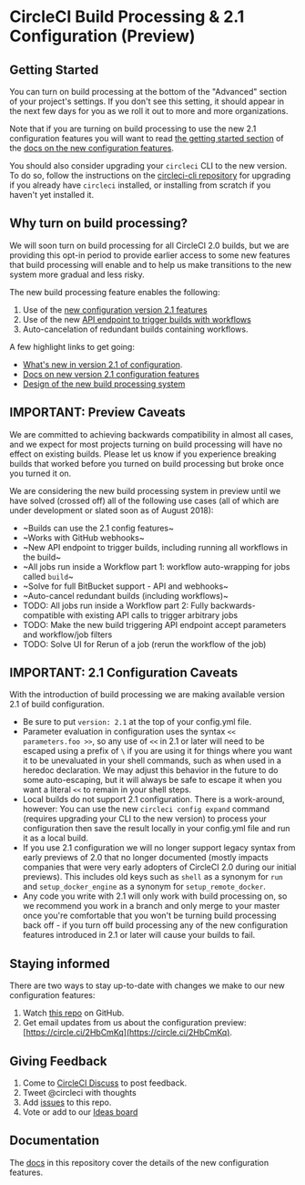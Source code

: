 # CircleCI Build Processing & 2.1 Configuration (Preview)

## Getting Started
You can turn on build processing at the bottom of the "Advanced" section of your project's settings. If you don't see this setting, it should appear in the next few days for you as we roll it out to more and more organizations.

Note that if you are turning on build processing to use the new 2.1 configuration features you will want to read [the getting started section](https://github.com/CircleCI-Public/config-preview-sdk/blob/master/docs/getting-started.md) of the [docs on the new configuration features](https://github.com/CircleCI-Public/config-preview-sdk/blob/master/docs/README.md).

You should also consider upgrading your `circleci` CLI to the new version. To do so, follow the instructions on the [circleci-cli repository](https://github.com/CircleCI-Public/circleci-cli/blob/master/README.md) for upgrading if you already have `circleci` installed, or installing from scratch if you haven't yet installed it.

## Why turn on build processing?
We will soon turn on build processing for all CircleCI 2.0 builds, but we are providing this opt-in period to provide earlier access to some new features that build processing will enable and to help us make transitions to the new system more gradual and less risky.

The new build processing feature enables the following:

1. Use of the [new configuration version 2.1 features](docs/whats-new.md)
2. Use of the new [API endpoint to trigger builds with workflows](https://circleci.com/docs/api/v1-reference/#new-project-build)
3. Auto-cancelation of redundant builds containing workflows.

A few highlight links to get going:

* [What's new in version 2.1 of configuration](docs/whats-new.md).
* [Docs on new version 2.1 configuration features](docs/README.md)
* [Design of the new build processing system](docs/design-approach.md)

## IMPORTANT: Preview Caveats
We are committed to achieving backwards compatibility in almost all cases, and we expect for most projects turning on build processing will have no effect on existing builds. Please let us know if you experience breaking builds that worked before you turned on build processing but broke once you turned it on.  

We are considering the new build processing system in preview until we have solved (crossed off) all of the following use cases (all of which are under development or slated soon as of August 2018):

* ~Builds can use the 2.1 config features~
* ~Works with GitHub webhooks~
* ~New API endpoint to trigger builds, including running all workflows in the build~
* ~All jobs run inside a Workflow part 1: workflow auto-wrapping for jobs called `build`~
* ~Solve for full BitBucket support - API and webhooks~
* ~Auto-cancel redundant builds (including workflows)~
* TODO: All jobs run inside a Workflow part 2: Fully backwards-compatible with existing API calls to trigger arbitrary jobs
* TODO: Make the new build triggering API endpoint accept parameters and workflow/job filters
* TODO: Solve UI for Rerun of a job (rerun the workflow of the job)

## IMPORTANT: 2.1 Configuration Caveats
With the introduction of build processing we are making available version 2.1 of build configuration.

* Be sure to put `version: 2.1` at the top of your config.yml file.
* Parameter evaluation in configuration uses the syntax `<< parameters.foo >>`, so any use of `<<` in 2.1 or later will need to be escaped using a prefix of `\` if you are using it for things where you want it to be unevaluated in your shell commands, such as when used in a heredoc declaration. We may adjust this behavior in the future to do some auto-escaping, but it will always be safe to escape it when you want a literal `<<` to remain in your shell steps. 
* Local builds do not support 2.1 configuration. There is a work-around, however: You can use the new `circleci config expand` command (requires upgrading your CLI to the new version) to process your configuration then save the result locally in your config.yml file and run it as a local build.
* If you use 2.1 configuration we will no longer support legacy syntax from early previews of 2.0 that no longer documented (mostly impacts companies that were very early adopters of CircleCI 2.0 during our initial previews). This includes old keys such as `shell` as a synonym for `run` and `setup_docker_engine` as a synonym for `setup_remote_docker`.
* Any code you write with 2.1 will only work with build processing on, so we recommend you work in a branch and only merge to your master once you're comfortable that you won't be turning build processing back off - if you turn off build processing any of the new configuration features introduced in 2.1 or later will cause your builds to fail.
 
## Staying informed
There are two ways to stay up-to-date with changes we make to our new configuration features:

1. Watch [this repo](https://github.com/CircleCI-Public/config-preview-sdk) on GitHub.
2. Get email updates from us about the configuration preview: [https://circle.ci/2HbCmKq](https://circle.ci/2HbCmKq).

## Giving Feedback
1. Come to [CircleCI Discuss](https://discuss.circleci.com/t/2-1-config-and-build-processing/24102) to post feedback.
2. Tweet @circleci with thoughts
3. Add [issues](https://github.com/CircleCI-Public/config-preview-sdk/issues) to this repo.
4. Vote or add to our [Ideas board](https://circleci.com/ideas/)

## Documentation
The [docs](/docs/) in this repository cover the details of the new configuration features. 
